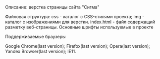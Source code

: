 Описание:
	верстка страницы сайта "Сигма" 

Файловая структура:
	css - каталог с CSS-стилями проекта;
	img - каталог с изображениями для верстки.
	index.html - файл содержащий разметку веб-страницы.
	Основные шрифты используемые в проекте

Поддерживаемые браузеры

Google Chrome(last version);
Firefox(last version);
Opera(last version);
Yandex Browser(last version);
IE11.
